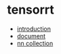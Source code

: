# tensorrt

- [introduction](./introduction)
- [document](./document)
- [nn collection](./nn%20collection)

